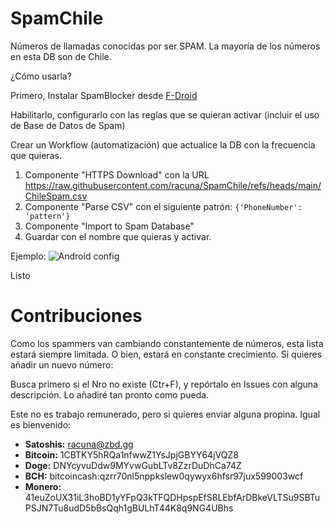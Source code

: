 # SpamChile
Números de llamadas conocidas por ser SPAM. La mayoría de los números en esta DB son de Chile.

¿Cómo usarla?

Primero, Instalar SpamBlocker desde [F-Droid](https://f-droid.org/packages/spam.blocker)

Habilitarlo, configurarlo con las reglas que se quieran activar (incluir el uso de Base de Datos de Spam)

Crear un Workflow (automatización) que actualice la DB con la frecuencia que quieras.

1. Componente "HTTPS Download" con la URL https://raw.githubusercontent.com/racuna/SpamChile/refs/heads/main/ChileSpam.csv
2. Componente "Parse CSV" con el siguiente patrón: `{'PhoneNumber': 'pattern'}`
3. Componente "Import to Spam Database"
4. Guardar con el nombre que quieras y activar.

Ejemplo:
![Android config](https://nostpic.com/media/ff1a68c42082105d852c425bcb783c99e3c8fccafa6a93a22f3829e0ec9831cf/c1ea1b39042cdee9655a860a318ca653352f1fa253c6a3a5d7dc467009d28b70.webp "Capture")

Listo

# Contribuciones

Como los spammers van cambiando constantemente de números, esta lista estará siempre limitada. O bien, estará en constante crecimiento. Si quieres añadir un nuevo número:

Busca primero si el Nro no existe (Ctr+F), y repórtalo en Issues con alguna descripción. Lo añadiré tan pronto como pueda.

Este no es trabajo remunerado, pero si quieres enviar alguna propina. Igual es bienvenido:

- **Satoshis:** racuna@zbd.gg
- **Bitcoin:** 1CBTKY5hRQa1nfwwZ1YsJpjGBYY64jVQZ8
- **Doge:** DNYcyvuDdw9MYvwGubLTv8ZzrDuDhCa74Z
- **BCH:** bitcoincash:qzrr70nl5nppkslew0qywyx6hfsr97jux599003wcf
- **Monero:** 41euZoUX31iL3hoBD1yYFpQ3kTFQDHpspEfS8LEbfArDBkeVLTSu9SBTuPSJN7Tu8udD5bBsQqh1gBULhT44K8q9NG4UBhs
